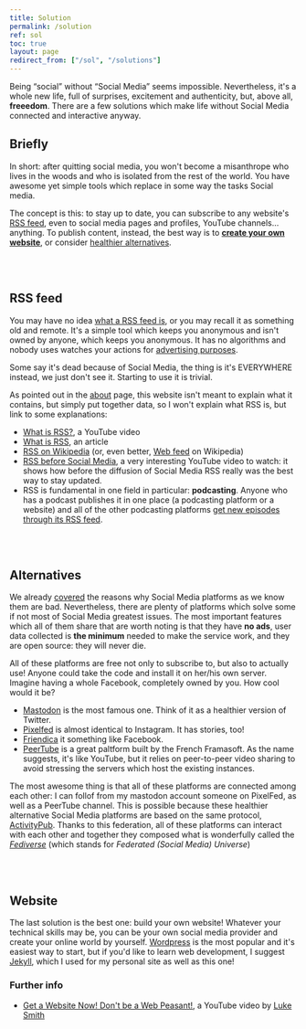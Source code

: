 ```yaml
---
title: Solution
permalink: /solution
ref: sol
toc: true
layout: page
redirect_from: ["/sol", "/solutions"]
---
```

Being “social” without “Social Media” seems impossible. Nevertheless, it's a whole new life, full of surprises, excitement and authenticity, but, above all, **freeedom**. There are a few solutions which make life without Social Media connected and interactive anyway.

## Briefly

In short: after quitting social media, you won't become a misanthrope who lives in the woods and who is isolated from the rest of the world. You have awesome yet simple tools which replace in some way the tasks Social media.

The concept is this: to stay up to date, you can subscribe to any website's [RSS feed](#rss-feed), even to social media pages and profiles, YouTube channels… anything. To publish content, instead, the best way is to [**create your own website**](#website), or consider [healthier alternatives](#alternatives).

<br>
<br>

## RSS feed

You may have no idea [what a RSS feed is](https://en.wikipedia.org/wiki/RSS), or you may recall it as something old and remote. It's a simple tool which keeps you anonymous and isn't owned by anyone, which keeps you anonymous. It has no algorithms and nobody uses watches your actions for [advertising purposes](/why#profilation).

Some say it's dead because of Social Media, the thing is it's EVERYWHERE instead, we just don't see it. Starting to use it is trivial.

As pointed out in the [about](/about) page, this website isn't meant to explain what it contains, but simply put together data, so I won't explain what RSS is, but link to some explanations:

- [What is RSS?](https://yewtu.be/6HNUqDL-pI8?quality=dash&dark_mode=true&player_style=youtube&subtitles=en%2Cit), a YouTube video
- [What is RSS](https://www.digitaltrends.com/computing/what-is-an-rss-feed/), an article
- [RSS on Wikipedia](https://en.wikipedia.org/wiki/RSS) (or, even better, [Web feed](https://en.wikipedia.org/wiki/Web_feed) on Wikipedia)
- [RSS before Social Media](https://yewtu.be/watch?v=0klgLsSxGsU&quality=dash&dark_mode=true&player_style=youtube&subtitles=en), a very interesting YouTube video to watch: it shows how before the diffusion of Social Media RSS really was the best way to stay updated.
- RSS is fundamental in one field in particular: **podcasting**. Anyone who has a podcast publishes it in one place (a podcasting platform or a website) and all of the other podcasting platforms [get new episodes through its RSS feed](https://yewtu.be/TU5zc-u6dhY?t=159).

<br>
<br>

## Alternatives

We already [covered](/why) the reasons why Social Media platforms as we know them are bad. Nevertheless, there are plenty of platforms which solve some if not most of Social Media greatest issues. The most important features which all of them share that are worth noting is that they have **no ads**, user data collected is **the minimum** needed to make the service work, and they are open source: they will never die.

All of these platforms are free not only to subscribe to, but also to actually use! Anyone could take the code and install it on her/his own server. Imagine having a whole Facebook, completely owned by you. How cool would it be?

- [Mastodon](https://joinmastodon.org "Join Mastodon") is the most famous one. Think of it as a healthier version of Twitter.
- [Pixelfed](https://pixelfed.org "Pixelfed official website") is almost identical to Instagram. It has stories, too!
- [Friendica](https://friendi.ca "Friendica official website") it something like Facebook.
- [PeerTube](https://joinpeertube.org "PeerTube") is a great paltform built by the French Framasoft. As the name suggests, it's like YouTube, but it relies on peer-to-peer video sharing to avoid stressing the servers which host the existing instances.

The most awesome thing is that all of these platforms are connected among each other: I can follof from my mastodon account someone on PixelFed, as well as a PeerTube channel. This is possible because these healthier alternative Social Media platforms are based on the same protocol, [ActivityPub](https://en.wikipedia.org/wiki/ActivityPub "ActivityPub on Wikipedia"). Thanks to this federation, all of these platforms can interact with each other and together they composed what is wonderfully called the [*Fediverse*](https://www.wikiwand.com/en/Fediverse "Fediverse on Wikipedia") (which stands for *Federated (Social Media) Universe*)

<br>
<br>

## Website

The last solution is the best one: build your own website! Whatever your technical skills may be, you can be your own social media provider and create your online world by yourself. [Wordpress](https://wordpress.com "Wordpress") is the most popular and it's easiest way to start, but if you'd like to learn web development, I suggest [Jekyll](https://jekyllrb.com "Jekyll official website"), which I used for my personal site as well as this one!

### Further info

- [Get a Website Now! Don't be a Web Peasant!](https://youtu.be/bdKZVIGRAKQ "Get a Website Now! Don't be a Web Peasant!"), a YouTube video by [Luke Smith](https://lukesmith.xyz "Luke's personal website")
